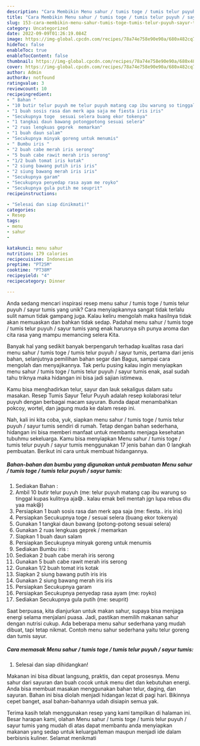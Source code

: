 ```yaml
---
description: "Cara Membikin Menu sahur / tumis toge / tumis telur puyuh / sayur tumis yang Lezat Sekali"
title: "Cara Membikin Menu sahur / tumis toge / tumis telur puyuh / sayur tumis yang Lezat Sekali"
slug: 153-cara-membikin-menu-sahur-tumis-toge-tumis-telur-puyuh-sayur-tumis-yang-lezat-sekali
category: Uncategorized
date: 2022-09-09T01:26:19.084Z
image: https://img-global.cpcdn.com/recipes/78a74e758e90e90a/680x482cq70/menu-sahur-tumis-toge-tumis-telur-puyuh-sayur-tumis-foto-resep-utama.jpg
hideToc: false
enableToc: true
enableTocContent: false
thumbnail: https://img-global.cpcdn.com/recipes/78a74e758e90e90a/680x482cq70/menu-sahur-tumis-toge-tumis-telur-puyuh-sayur-tumis-foto-resep-utama.jpg
cover: https://img-global.cpcdn.com/recipes/78a74e758e90e90a/680x482cq70/menu-sahur-tumis-toge-tumis-telur-puyuh-sayur-tumis-foto-resep-utama.jpg
author: Admin
authorAv: notfound
ratingvalue: 3
reviewcount: 10
recipeingredient:
- " Bahan "
- "10 butir telur puyuh me telur puyuh matang cap ibu warung so tinggal kupas kulitnya aja kalau emak beli mentah jgn lupa rebus dlu yaa mak"
- "1 buah sosis rasa dan merk apa saja me fiesta iris iris"
- "Secukupnya toge  sesuai selera buang ekor tokenya"
- "1 tangkai daun bawang potongpotong sesuai selera"
- "2 ruas lengkuas geprek  memarkan"
- "1 buah daun salam"
- "Secukupnya minyak goreng untuk menumis"
- " Bumbu iris "
- "2 buah cabe merah iris serong"
- "5 buah cabe rawit merah iris serong"
- "1/2 buah tomat iris kotak"
- "2 siung bawang putih iris iris"
- "2 siung bawang merah iris iris"
- "Secukupnya garam"
- "Secukupnya penyedap rasa ayam me royko"
- "Secukupnya gula putih me seuprit"
recipeinstructions:

- "Selesai dan siap dinikmati!"
categories:
- Resep
tags:
- menu
- sahur
- 

katakunci: menu sahur  
nutrition: 179 calories
recipecuisine: Indonesian
preptime: "PT25M"
cooktime: "PT38M"
recipeyield: "4"
recipecategory: Dinner

---
```





Anda sedang mencari inspirasi resep menu sahur / tumis toge / tumis telur puyuh / sayur tumis yang unik? Cara menyiapkannya sangat tidak terlalu sulit namun tidak gampang juga. Kalau keliru mengolah maka hasilnya tidak akan memuaskan dan bahkan tidak sedap. Padahal menu sahur / tumis toge / tumis telur puyuh / sayur tumis yang enak harusnya sih punya aroma dan cita rasa yang mampu memancing selera Kita.





Banyak hal yang sedikit banyak berpengaruh terhadap kualitas rasa dari menu sahur / tumis toge / tumis telur puyuh / sayur tumis, pertama dari jenis bahan, selanjutnya pemilihan bahan segar dan Bagus, sampai cara mengolah dan menyajikannya. Tak perlu pusing kalau ingin menyiapkan menu sahur / tumis toge / tumis telur puyuh / sayur tumis enak,      asal sudah tahu triknya maka hidangan ini bisa jadi sajian istimewa.














Kamu bisa menghadirkan telur, sayur dan lauk sekaligus dalam satu masakan. Resep Tumis Sayur Telur Puyuh adalah resep kolaborasi telur puyuh dengan berbagai macam sayuran. Bunda dapat menambahkan pokcoy, wortel, dan jagung muda ke dalam resep ini.






Nah, kali ini kita coba, yuk, siapkan menu sahur / tumis toge / tumis telur puyuh / sayur tumis sendiri di rumah. Tetap dengan bahan sederhana, hidangan ini bisa memberi manfaat untuk membantu menjaga kesehatan tubuhmu sekeluarga. Kamu bisa menyiapkan Menu sahur / tumis toge / tumis telur puyuh / sayur tumis menggunakan 17 jenis bahan dan 0 langkah pembuatan. Berikut ini cara untuk membuat hidangannya.

<!--inarticleads1-->

##### Bahan-bahan dan bumbu yang digunakan untuk pembuatan Menu sahur / tumis toge / tumis telur puyuh / sayur tumis:

1. Sediakan  Bahan :
1. Ambil 10 butir telur puyuh (me: telur puyuh matang cap ibu warung so tinggal kupas kulitnya aja😅.. kalau emak beli mentah jgn lupa rebus dlu yaa mak😆)
1. Persiapkan 1 buah sosis rasa dan merk apa saja (me: fiesta.. iris iris)
1. Persiapkan Secukupnya toge / sesuai selera (buang ekor tokenya)
1. Gunakan 1 tangkai daun bawang (potong-potong sesuai selera)
1. Gunakan 2 ruas lengkuas geprek / memarkan
1. Siapkan 1 buah daun salam
1. Persiapkan Secukupnya minyak goreng untuk menumis
1. Sediakan  Bumbu iris :
1. Sediakan 2 buah cabe merah iris serong
1. Gunakan 5 buah cabe rawit merah iris serong
1. Gunakan 1/2 buah tomat iris kotak
1. Siapkan 2 siung bawang putih iris iris
1. Gunakan 2 siung bawang merah iris iris
1. Persiapkan Secukupnya garam
1. Persiapkan Secukupnya penyedap rasa ayam (me: royko)
1. Sediakan Secukupnya gula putih (me: seuprit)


Saat berpuasa, kita dianjurkan untuk makan sahur, supaya bisa menjaga energi selama menjalani puasa. Jadi, pastikan memilih makanan sahur dengan nutrisi cukup. Ada beberapa menu sahur sederhana yang mudah dibuat, tapi tetap nikmat. Contoh menu sahur sederhana yaitu telur goreng dan tumis sayur. 

<!--inarticleads2-->

##### Cara memasak Menu sahur / tumis toge / tumis telur puyuh / sayur tumis:


1. Selesai dan siap dihidangkan!

Makanan ini bisa dibuat langsung, praktis, dan cepat prosesnya. Menu sahur dari sayuran dan buah cocok untuk menu diet dan kebutuhan energi. Anda bisa membuat masakan menggunakan bahan telur, daging, dan sayuran. Bahan ini bisa diolah menjadi hidangan lezat di pagi hari. Bikinnya cepet banget, asal bahan-bahannya udah disiapin semua yak. 

Terima kasih telah menggunakan resep yang kami tampilkan di halaman ini. Besar harapan kami, olahan Menu sahur / tumis toge / tumis telur puyuh / sayur tumis yang mudah di atas dapat membantu anda menyiapkan makanan yang sedap untuk keluarga/teman maupun menjadi ide dalam berbisnis kuliner. Selamat menikmati
